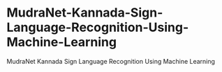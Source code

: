 # MudraNet-Kannada-Sign-Language-Recognition-Using-Machine-Learning
MudraNet Kannada Sign Language Recognition Using Machine Learning
